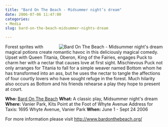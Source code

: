 ```yaml
---
title: "Bard On The Beach - Midsummer night’s dream"
date: 2006-07-06 11:47:00
categories:
- Media
slug: bard-on-the-beach-midsummer-nights-dream

---
```


<img src="/public/uploads/2006/07/91_preview.jpg" id="image16" alt="Bard On The Beach - Midsummer night's dream" align="right" />
Forest sprites with magical potions create romantic havoc in this deliciously magical comedy. Upset with Queen Titania, Oberon, King of the Fairies, engages Puck to charm her with a nectar that causes love at first sight. Mischievous Puck not only arranges for Titania to fall for a simple weaver named Bottom whom he has transformed into an ass, but he uses the nectar to tangle the affections of four courtly lovers who have sought refuge in the forest. Much hilarity also occurs as Bottom and his friends rehearse a play they hope to present at court.

<strong>Who: </strong> <a href="http://www.bardonthebeach.org/about.html">Bard On The Beach</a>
<strong>What: </strong> A classic play, Midsummer night's dream
<strong>Where:</strong>
Vanier Park, Kits Point at the Foot of Whyte Avenue
Address for Taxis: 1695 Whyte Avenue, Vanier Park
<strong>When: </strong> June 1 - Sept 24 2006

For more information please visit
<a href="http://www.bardonthebeach.org/">http://www.bardonthebeach.org/</a>
